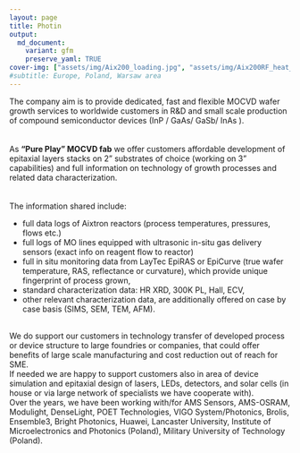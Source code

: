 ```yaml
---
layout: page
title: Photin
output:
  md_document:
    variant: gfm
    preserve_yaml: TRUE
cover-img: ["assets/img/Aix200_loading.jpg", "assets/img/Aix200RF_heat_up_test.jpeg", "assets/img/G1/G1_cntrl.JPG", "assets/img/G1/G1_GB_cntrl.JPG", "assets/img/G1/G1_side.JPG"]
#subtitle: Europe, Poland, Warsaw area
---
```


The company aim is to provide dedicated, fast and flexible MOCVD wafer
growth services to worldwide customers in R&D and small scale production
of compound semiconductor devices (InP / GaAs/ GaSb/ InAs ).  
<br>  
As **“Pure Play” MOCVD fab** we offer customers affordable development
of epitaxial layers stacks on 2” substrates of choice (working on 3”
capabilities) and full information on technology of growth processes and
related data characterization.  
<br>  
The information shared include:  
- full data logs of Aixtron reactors (process temperatures, pressures,
flows etc.)  
- full logs of MO lines equipped with ultrasonic in-situ gas delivery
sensors (exact info on reagent flow to reactor)  
- full in situ monitoring data from LayTec EpiRAS or EpiCurve (true
wafer temperature, RAS, reflectance or curvature), which provide unique
fingerprint of process grown,  
- standard characterization data: HR XRD, 300K PL, Hall, ECV,  
- other relevant characterization data, are additionally offered on case
by case basis (SIMS, SEM, TEM, AFM).

<br>  
We do support our customers in technology transfer of developed process
or device structure to large foundries or companies, that could offer
benefits of large scale manufacturing and cost reduction out of reach
for SME.  
<br>  
If needed we are happy to support customers also in area of device
simulation and epitaxial design of lasers, LEDs, detectors, and solar
cells (in house or via large network of specialists we have cooperate
with).  
<br>  
Over the years, we have been working with/for AMS Sensors, AMS-OSRAM,
Modulight, DenseLight, POET Technologies, VIGO System/Photonics, Brolis,
Ensemble3, Bright Photonics, Huawei, Lancaster University, Institute of
Microelectronics and Photonics (Poland), Military University of
Technology (Poland).  
<br>

